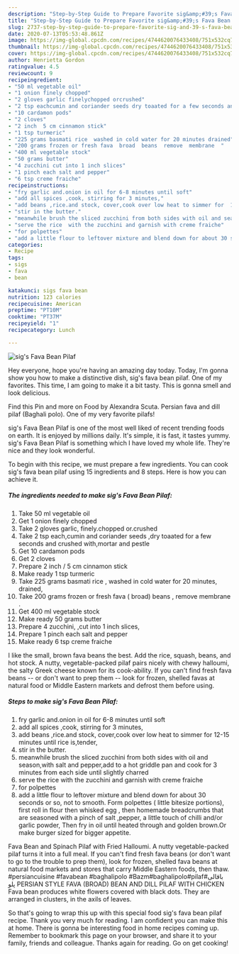 ```yaml
---
description: "Step-by-Step Guide to Prepare Favorite sig&amp;#39;s Fava Bean Pilaf"
title: "Step-by-Step Guide to Prepare Favorite sig&amp;#39;s Fava Bean Pilaf"
slug: 2737-step-by-step-guide-to-prepare-favorite-sig-and-39-s-fava-bean-pilaf
date: 2020-07-13T05:53:48.861Z
image: https://img-global.cpcdn.com/recipes/4744620076433408/751x532cq70/sigs-fava-bean-pilaf-recipe-main-photo.jpg
thumbnail: https://img-global.cpcdn.com/recipes/4744620076433408/751x532cq70/sigs-fava-bean-pilaf-recipe-main-photo.jpg
cover: https://img-global.cpcdn.com/recipes/4744620076433408/751x532cq70/sigs-fava-bean-pilaf-recipe-main-photo.jpg
author: Henrietta Gordon
ratingvalue: 4.5
reviewcount: 9
recipeingredient:
- "50 ml vegetable oil"
- "1 onion finely chopped"
- "2 gloves garlic finelychopped orcrushed"
- "2 tsp eachcumin and coriander seeds dry toaated for a few seconds and crushed withmortar and pestle"
- "10 cardamon pods"
- "2 cloves"
- "2 inch  5 cm cinnamon stick"
- "1 tsp turmeric"
- "225 grams basmati rice  washed in cold water for 20 minutes drained"
- "200 grams frozen or fresh fava  broad  beans  remove  membrane  "
- "400 ml vegetable stock"
- "50 grams butter"
- "4 zucchini cut into 1 inch slices"
- "1 pinch each salt and pepper"
- "6 tsp creme fraiche"
recipeinstructions:
- "fry garlic and.onion in oil for 6-8 minutes until soft"
- "add all spices ,cook, stirring for 3 minutes,"
- "add beans ,rice.and stock, cover,cook over low heat to simmer for  12-15 minutes until rice is,tender,"
- "stir in the butter."
- "meanwhile brush the sliced zucchini from both sides with oil and season,with salt and pepper,add to a hot griddle pan and cook for 3 minutes from each side until slightly charred"
- "serve the rice  with the zucchini and garnish with creme fraiche"
- "for polpettes"
- "add a little flour to leftover mixture and blend down for about 30 seconds or so, not to smooth. Form polpettes ( little bitesize portions), first roll in flour then whisked egg , then homemade breadcrumbs that are seasoned with a pinch of salt ,pepper, a little touch of chilli and/or garlic powder, Then fry in oil until heated through and golden brown.Or make burger sized for bigger appetite."
categories:
- Recipe
tags:
- sigs
- fava
- bean

katakunci: sigs fava bean 
nutrition: 123 calories
recipecuisine: American
preptime: "PT10M"
cooktime: "PT37M"
recipeyield: "1"
recipecategory: Lunch

---
```



![sig&#39;s Fava Bean Pilaf](https://img-global.cpcdn.com/recipes/4744620076433408/751x532cq70/sigs-fava-bean-pilaf-recipe-main-photo.jpg)

Hey everyone, hope you're having an amazing day today. Today, I'm gonna show you how to make a distinctive dish, sig&#39;s fava bean pilaf. One of my favorites. This time, I am going to make it a bit tasty. This is gonna smell and look delicious.

Find this Pin and more on Food by Alexandra Scuta. Persian fava and dill pilaf (Baghali polo). One of my very favorite pilafs!

sig&#39;s Fava Bean Pilaf is one of the most well liked of recent trending foods on earth. It is enjoyed by millions daily. It's simple, it is fast, it tastes yummy. sig&#39;s Fava Bean Pilaf is something which I have loved my whole life. They're nice and they look wonderful.


To begin with this recipe, we must prepare a few ingredients. You can cook sig&#39;s fava bean pilaf using 15 ingredients and 8 steps. Here is how you can achieve it.

<!--inarticleads1-->

##### The ingredients needed to make sig&#39;s Fava Bean Pilaf:

1. Take 50 ml vegetable oil
1. Get 1 onion finely chopped
1. Take 2 gloves garlic, finely.chopped or.crushed
1. Take 2 tsp each,cumin and coriander seeds ,dry toaated for a few seconds and crushed with,mortar and pestle
1. Get 10 cardamon pods
1. Get 2 cloves
1. Prepare 2 inch / 5 cm cinnamon stick
1. Make ready 1 tsp turmeric
1. Take 225 grams basmati rice , washed in cold water for 20 minutes, drained,
1. Take 200 grams frozen or fresh fava ( broad)  beans , remove  membrane  .
1. Get 400 ml vegetable stock
1. Make ready 50 grams butter
1. Prepare 4 zucchini, ,cut into 1 inch slices,
1. Prepare 1 pinch each salt and pepper
1. Make ready 6 tsp creme fraiche


I like the small, brown fava beans the best. Add the rice, squash, beans, and hot stock. A nutty, vegetable-packed pilaf pairs nicely with chewy halloumi, the salty Greek cheese known for its cook-ability. If you can&#39;t find fresh fava beans -- or don&#39;t want to prep them -- look for frozen, shelled favas at natural food or Middle Eastern markets and defrost them before using. 

<!--inarticleads2-->

##### Steps to make sig&#39;s Fava Bean Pilaf:

1. fry garlic and.onion in oil for 6-8 minutes until soft
1. add all spices ,cook, stirring for 3 minutes,
1. add beans ,rice.and stock, cover,cook over low heat to simmer for  12-15 minutes until rice is,tender,
1. stir in the butter.
1. meanwhile brush the sliced zucchini from both sides with oil and season,with salt and pepper,add to a hot griddle pan and cook for 3 minutes from each side until slightly charred
1. serve the rice  with the zucchini and garnish with creme fraiche
1. for polpettes
1. add a little flour to leftover mixture and blend down for about 30 seconds or so, not to smooth. Form polpettes ( little bitesize portions), first roll in flour then whisked egg , then homemade breadcrumbs that are seasoned with a pinch of salt ,pepper, a little touch of chilli and/or garlic powder, Then fry in oil until heated through and golden brown.Or make burger sized for bigger appetite.


Fava Bean and Spinach Pilaf with Fried Halloumi. A nutty vegetable-packed pilaf turns it into a full meal. If you can&#39;t find fresh fava beans (or don&#39;t want to go to the trouble to prep them), look for frozen, shelled fava beans at natural food markets and stores that carry Middle Eastern foods, then thaw. #persiancuisine #favabean #baghalipolo #Bazm#baghalipolo#pilaf#باقالی پلو PERSIAN STYLE FAVA (BROAD) BEAN AND DILL PILAF WITH CHICKEN Fava bean produces white flowers covered with black dots. They are arranged in clusters, in the axils of leaves. 

So that's going to wrap this up with this special food sig&#39;s fava bean pilaf recipe. Thank you very much for reading. I am confident you can make this at home. There is gonna be interesting food in home recipes coming up. Remember to bookmark this page on your browser, and share it to your family, friends and colleague. Thanks again for reading. Go on get cooking!
